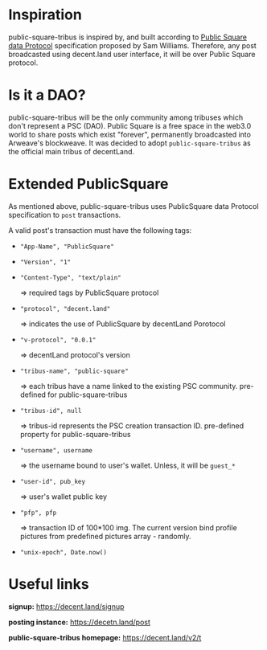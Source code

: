 # Inspiration
public-square-tribus is inspired by, and built according to <a href="https://twitter.com/samecwilliams/status/1347741160165531655">Public Square data Protocol</a> specification proposed by Sam Williams.
Therefore, any post broadcasted using decent.land user interface, it will be over Public Square protocol.

# Is it a DAO?
public-square-tribus will be the only community among tribuses which don't represent a PSC (DAO). Public Square is a free space in the web3.0 world to share posts which exist "forever", permanently broadcasted into Arweave's blockweave.
It was decided to adopt `public-square-tribus` as the official main tribus of decentLand.

# Extended PublicSquare

As mentioned above, public-square-tribus uses PublicSquare data Protocol specification to `post` transactions.

A valid post's transaction must have the following tags:

- `"App-Name", "PublicSquare"`     
- `"Version", "1"`                         
- `"Content-Type", "text/plain"`

  => required tags by PublicSquare protocol

- `"protocol", "decent.land"`
  
  => indicates the use of PublicSquare by decentLand Porotocol

- `"v-protocol", "0.0.1"`
  
  => decentLand protocol's version
  
- `"tribus-name", "public-square"`
  
  => each tribus have a name linked to the existing PSC community. pre-defined for public-square-tribus
  
- `"tribus-id", null`
  
  => tribus-id represents the PSC creation transaction ID. pre-defined property for public-square-tribus

- `"username", username`
  
  => the username bound to user's wallet. Unless, it will be `guest_*`

- `"user-id", pub_key`
  
  => user's wallet public key

- `"pfp", pfp`
  
  => transaction ID of 100*100 img. The current version bind profile pictures from predefined pictures array - randomly.

- `"unix-epoch", Date.now()`

# Useful links

**signup:** https://decent.land/signup

**posting instance:** https://decetn.land/post

**public-square-tribus homepage:** https://decent.land/v2/t
